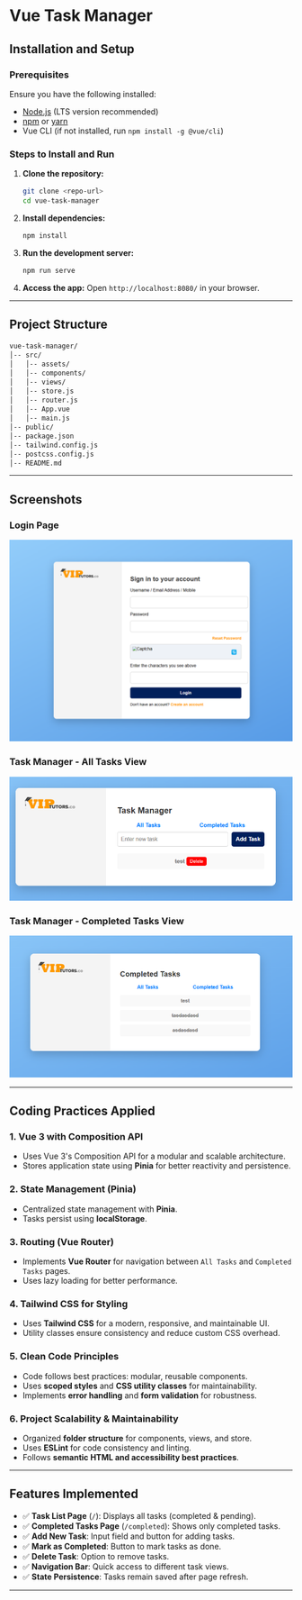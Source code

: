 # Vue Task Manager

## Installation and Setup

### Prerequisites

Ensure you have the following installed:

- [Node.js](https://nodejs.org/) (LTS version recommended)
- [npm](https://www.npmjs.com/) or [yarn](https://yarnpkg.com/)
- Vue CLI (if not installed, run `npm install -g @vue/cli`)

### Steps to Install and Run

1. **Clone the repository:**
   ```sh
   git clone <repo-url>
   cd vue-task-manager
   ```
2. **Install dependencies:**
   ```sh
   npm install
   ```
3. **Run the development server:**
   ```sh
   npm run serve
   ```
4. **Access the app:**
   Open `http://localhost:8080/` in your browser.

---

## Project Structure

```
vue-task-manager/
│-- src/
│   │-- assets/
│   │-- components/
│   │-- views/
│   │-- store.js
│   │-- router.js
│   │-- App.vue
│   │-- main.js
│-- public/
│-- package.json
│-- tailwind.config.js
│-- postcss.config.js
│-- README.md
```

---

## Screenshots

### **Login Page**

![Login Page](image-2.png)

### **Task Manager - All Tasks View**

![All Tasks View](image.png)

### **Task Manager - Completed Tasks View**

![Completed Tasks View](image-1.png)

---

## Coding Practices Applied

### **1. Vue 3 with Composition API**

- Uses Vue 3's Composition API for a modular and scalable architecture.
- Stores application state using **Pinia** for better reactivity and persistence.

### **2. State Management (Pinia)**

- Centralized state management with **Pinia**.
- Tasks persist using **localStorage**.

### **3. Routing (Vue Router)**

- Implements **Vue Router** for navigation between `All Tasks` and `Completed Tasks` pages.
- Uses lazy loading for better performance.

### **4. Tailwind CSS for Styling**

- Uses **Tailwind CSS** for a modern, responsive, and maintainable UI.
- Utility classes ensure consistency and reduce custom CSS overhead.

### **5. Clean Code Principles**

- Code follows best practices: modular, reusable components.
- Uses **scoped styles** and **CSS utility classes** for maintainability.
- Implements **error handling** and **form validation** for robustness.

### **6. Project Scalability & Maintainability**

- Organized **folder structure** for components, views, and store.
- Uses **ESLint** for code consistency and linting.
- Follows **semantic HTML and accessibility best practices**.

---

## Features Implemented

- ✅ **Task List Page** (`/`): Displays all tasks (completed & pending).
- ✅ **Completed Tasks Page** (`/completed`): Shows only completed tasks.
- ✅ **Add New Task**: Input field and button for adding tasks.
- ✅ **Mark as Completed**: Button to mark tasks as done.
- ✅ **Delete Task**: Option to remove tasks.
- ✅ **Navigation Bar**: Quick access to different task views.
- ✅ **State Persistence**: Tasks remain saved after page refresh.

---
